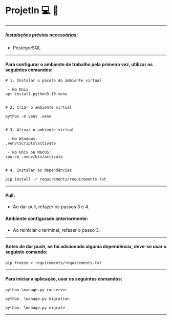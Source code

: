 # ProjetIn :computer: :link:

----
##### Instalações prévias necessárias:
 - PostegreSQL

----
#### Para configurar o ambiente de trabalho pela primeira vez, utilizar os seguintes comandos:
```
# 1. Instalar o pacote do ambiente virtual

 - No Unix
apt install python3.10-venv


# 2. Criar o ambiente virtual

python -m venv .venv


# 3. Ativar o ambiente virtual
 
 - No Windows:
.venv\Scripts\activate

 - No Unix ou MacOS:
source .venv/bin/activate


# 4. Instalar as dependências

pip install -r requirements/requirements.txt
````
----
####  Pull:
- Ao dar pull, refazer os passos 3 e 4.
####  Ambiente configurado anteriormente:
- Ao reiniciar o terminal, refazer o passo 3.

----
#### Antes de dar push, se foi adicionado alguma dependência, deve-se usar o seguinte comando:
```
pip freeze > requirements/requirements.txt
```
----

#### Para iniciar a aplicação, usar os seguintes comandos:
```
python.\manage.py runserver
```
```
python. \manage.py migration
```
```
python. \manage.py migrate
```
----